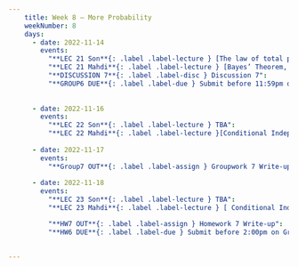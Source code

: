 ```yaml
---
    title: Week 8 – More Probability
    weekNumber: 8
    days:
      - date: 2022-11-14
        events:
          "**LEC 21 Son**{: .label .label-lecture } [The law of total probability and Bayes’ Theorem](resources/lecture/lec21_son.pdf)": 
          "**LEC 21 Mahdi**{: .label .label-lecture } [Bayes’ Theorem, Independence](resources/lecture/lec21_mahdi.pdf)": 
          "**DISCUSSION 7**{: .label .label-disc } Discussion 7":
          "**GROUP6 DUE**{: .label .label-due } Submit before 11:59pm on Gradescope" : 
           
          
      - date: 2022-11-16
        events:
          "**LEC 22 Son**{: .label .label-lecture } TBA":
          "**LEC 22 Mahdi**{: .label .label-lecture }[Conditional Independence, Classification](resources/lecture/lec22_mahdi.pdf)":
    
      - date: 2022-11-17
        events:
          "**Group7 OUT**{: .label .label-assign } Groupwork 7 Write-up":
      
      - date: 2022-11-18
        events:
          "**LEC 23 Son**{: .label .label-lecture } TBA":
          "**LEC 23 Mahdi**{: .label .label-lecture } [ Conditional Independence, Naive Bayes](resources/lecture/lec23_mahdi.pdf)":

          "**HW7 OUT**{: .label .label-assign } Homework 7 Write-up":
          "**HW6 DUE**{: .label .label-due } Submit before 2:00pm on Gradescope" :
          
            
---
```

